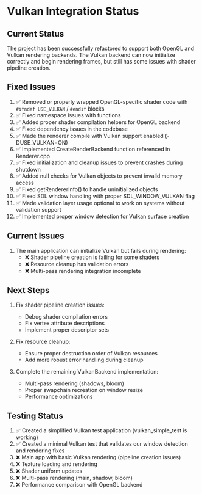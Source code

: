 # Vulkan Integration Status

## Current Status

The project has been successfully refactored to support both OpenGL and Vulkan rendering backends. The Vulkan backend can now initialize correctly and begin rendering frames, but still has some issues with shader pipeline creation.

## Fixed Issues

1. ✅ Removed or properly wrapped OpenGL-specific shader code with `#ifndef USE_VULKAN` / `#endif` blocks
2. ✅ Fixed namespace issues with functions
3. ✅ Added proper shader compilation helpers for OpenGL backend
4. ✅ Fixed dependency issues in the codebase
5. ✅ Made the renderer compile with Vulkan support enabled (-DUSE_VULKAN=ON)
6. ✅ Implemented CreateRenderBackend function referenced in Renderer.cpp
7. ✅ Fixed initialization and cleanup issues to prevent crashes during shutdown
8. ✅ Added null checks for Vulkan objects to prevent invalid memory access
9. ✅ Fixed getRendererInfo() to handle uninitialized objects
10. ✅ Fixed SDL window handling with proper SDL_WINDOW_VULKAN flag
11. ✅ Made validation layer usage optional to work on systems without validation support
12. ✅ Implemented proper window detection for Vulkan surface creation

## Current Issues

1. The main application can initialize Vulkan but fails during rendering:
   - ❌ Shader pipeline creation is failing for some shaders
   - ❌ Resource cleanup has validation errors
   - ❌ Multi-pass rendering integration incomplete

## Next Steps

1. Fix shader pipeline creation issues:
   - Debug shader compilation errors
   - Fix vertex attribute descriptions
   - Implement proper descriptor sets

2. Fix resource cleanup:
   - Ensure proper destruction order of Vulkan resources
   - Add more robust error handling during cleanup

3. Complete the remaining VulkanBackend implementation:
   - Multi-pass rendering (shadows, bloom)
   - Proper swapchain recreation on window resize
   - Performance optimizations

## Testing Status

1. ✅ Created a simplified Vulkan test application (vulkan_simple_test is working)
2. ✅ Created a minimal Vulkan test that validates our window detection and rendering fixes
3. ❌ Main app with basic Vulkan rendering (pipeline creation issues)
4. ❌ Texture loading and rendering
5. ❌ Shader uniform updates
6. ❌ Multi-pass rendering (main, shadow, bloom)
7. ❌ Performance comparison with OpenGL backend

